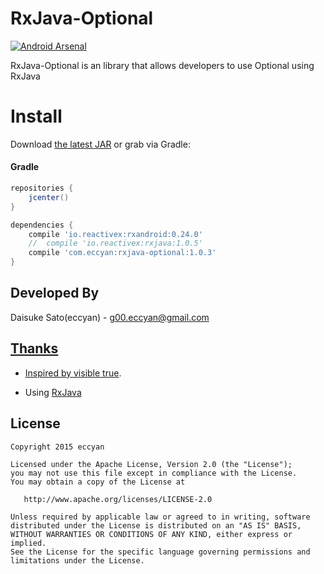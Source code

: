 RxJava-Optional
======================

[![Android Arsenal](https://img.shields.io/badge/Android%20Arsenal-RxJava--Optional-brightgreen.svg?style=flat)](https://android-arsenal.com/details/1/1487)

RxJava-Optional is an library that allows developers to use Optional using RxJava

# Install

Download [the latest JAR](http://search.maven.org/remotecontent?filepath=com/eccyan/rxjava-optional/1.0.2/rxjava-optional-1.0.2.jar) or grab via Gradle:

#### Gradle
```groovy
repositories {
    jcenter()
}

dependencies {
    compile 'io.reactivex:rxandroid:0.24.0'
    //  compile 'io.reactivex:rxjava:1.0.5'
    compile 'com.eccyan:rxjava-optional:1.0.3'
}
```

Developed By
-------
Daisuke Sato(eccyan) - <g00.eccyan@gmail.com>

<a href="https://twitter.com/eccyan">

Thanks
-------

* Inspired by [visible true](http://sys1yagi.hatenablog.com/entry/2015/01/26/183000).

* Using [RxJava](https://github.com/ReactiveX/RxJava)

License
-------

    Copyright 2015 eccyan

    Licensed under the Apache License, Version 2.0 (the "License");
    you may not use this file except in compliance with the License.
    You may obtain a copy of the License at

       http://www.apache.org/licenses/LICENSE-2.0

    Unless required by applicable law or agreed to in writing, software
    distributed under the License is distributed on an "AS IS" BASIS,
    WITHOUT WARRANTIES OR CONDITIONS OF ANY KIND, either express or implied.
    See the License for the specific language governing permissions and
    limitations under the License.
